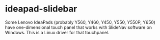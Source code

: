 ideapad-slidebar
================

Some Lenovo IdeaPads (probably Y560, Y460, Y450, Y550, Y550P, Y650) have one-dimensional touch panel that works with SlideNav software on Windows. This is a Linux driver for that touchpanel.
